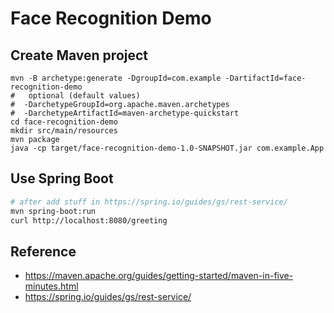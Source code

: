 
# Face Recognition Demo


## Create Maven project

```
mvn -B archetype:generate -DgroupId=com.example -DartifactId=face-recognition-demo
#   optional (default values)
#  -DarchetypeGroupId=org.apache.maven.archetypes
#  -DarchetypeArtifactId=maven-archetype-quickstart
cd face-recognition-demo
mkdir src/main/resources
mvn package
java -cp target/face-recognition-demo-1.0-SNAPSHOT.jar com.example.App
```

## Use Spring Boot


```bash
# after add stuff in https://spring.io/guides/gs/rest-service/
mvn spring-boot:run
curl http://localhost:8080/greeting
```


## Reference

* https://maven.apache.org/guides/getting-started/maven-in-five-minutes.html
* https://spring.io/guides/gs/rest-service/
